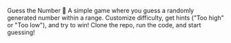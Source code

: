 Guess the Number 🎯
A simple game where you guess a randomly generated number within a range. Customize difficulty, get hints ("Too high" or "Too low"), and try to win! Clone the repo, run the code, and start guessing!
